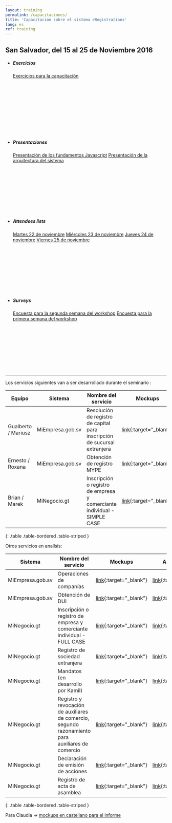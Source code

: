 ```yaml
---
layout: training
permalink: /capacitaciones/
title: 'Capacitación sobre el sistema eRegistrations'
lang: es
ref: training
---
```

## San Salvador, del 15 al 25 de Noviembre 2016

<ul class="categorized-view">
  <li style="height: 227px;">
    <h5>Exercicios</h5>
    <a href="/configuration-tutorial/" target="_blank">Exercicios para la capacitación</a>
  </li>

  <li style="height: 227px;">
    <h5>Presentaciones</h5>
    <a href="https://javascript-basics.eregistrations.org/" target="_blank">Presentación de los fundamentos Javascript</a>
    <a href="https://framework-presentation.eregistrations.org/" target="_blank">Presentación de la arquitectura del sistema</a>
  </li>	
</ul>

<ul class="categorized-view">
  <li style="height: 227px;">
    <h5>Attendees lists</h5>
        <a href="https://docs.google.com/forms/d/e/1FAIpQLSdtTXQLVVTK0mUJhnKSAC9qWDt7hx0veDsGUhe-P2dCRKrSmw/closedform" target="_blank">Martes 22 de noviembre</a>
	    <a href="https://docs.google.com/forms/d/e/1FAIpQLSf8E8CW6jWbki0ulEnbiCYC5joOGzMM1M6l-Il1Q-xDCmXZPg/viewform" target="_blank">Miércoles 23 de noviembre</a>
	    <a href="https://docs.google.com/forms/d/e/1FAIpQLScCQUPs-LMIZd4vr5_3lTZ2rYImgNyB_V4GW3cOQyNeN8XwgQ/closedform" target="_blank">Jueves 24 de noviembre</a>
	    <a href="https://docs.google.com/forms/d/e/1FAIpQLSeJZEL7nmkT_NNsdj2CzKi2wzNSxu78uwsAZFsryUcJ161OOA/closedform" target="_blank">Viernes 25 de noviembre</a>
  </li>     
  <li style="height: 227px;">
    <h5>Surveys</h5>
	    <a href="https://docs.google.com/forms/d/e/1FAIpQLScglmjF5PkLEOcZjBj1ZbG3w893SwUsPuzSxmrH6kEArRky5Q/closedform" target="_blank">Encuesta para la segunda semana del workshop</a>
	    <a href="https://goo.gl/forms/9xWU9sfNKh11Bci92" target="_blank">Encuesta para la primera semana del workshop</a>
  </li>
</ul>


---------------------------------

Los servicios siguientes van a ser desarrollado durante el seminario : 

Equipo | Sistema | Nombre del servicio | Mockups | Analisis BPA | Formulario | Diagrama
--- | --- | --- | --- | --- |--- |--- 
Gualberto / Mariusz| MiEmpresa.gob.sv | Resolución de registro de capital para inscripción de sucursal extranjera | [link](https://dadd7a.axshare.com/#p=guide){:target="_blank"} | [link](https://docs.google.com/document/d/10H-GeCcE591dXQTuzyScWl44dwNZC6s07tyqGWbCRtg/edit?usp=sharing){:target="_blank"} | [link](https://docs.google.com/spreadsheets/d/15IU0AD9JGx-qZKIO1_uhfvGuxl7_Aqdl_h8xUYNAt3Y/edit?usp=sharing){:target="_blank"} | [link](https://docs.google.com/spreadsheets/d/10j7_xSinyGSeowS-co4ltNkXtrvPMhSK8Hp5mKM9Yr4/edit?usp=sharing){:target="_blank"} | 
Ernesto / Roxana | MiEmpresa.gob.sv | Obtención de registro MYPE | [link](https://w14glk.axshare.com/#p=guide){:target="_blank"} | [link](https://docs.google.com/document/d/1-B-huszzTx5kesEPx0w5pTLDbZuVeixHrbkhek7lefU/edit?usp=sharing){:target="_blank"} | [link](https://docs.google.com/spreadsheets/d/1vlYF-g_iXo7kZcfZgcpjMtmTTbONaB-G3OH-rJrOrcE/edit?usp=sharing){:target="_blank"} | [link](https://docs.google.com/spreadsheets/d/1A8PgGaP0bRXKUfkTYNFvAZbTp6q6P48UUlFLF4xBDTg/edit?usp=sharing){:target="_blank"} |
Brian / Marek | MiNegocio.gt | Inscripción o registro de empresa y comerciante individual - SIMPLE CASE| [link](https://87qkeb.axshare.com/#p=guide){:target="_blank"} | [link](https://docs.google.com/document/d/1nAhjy0omqEUIV1qaNOWOj7vqXR7mnLViFpn2MMH1-9I/edit?usp=sharing){:target="_blank"} | [link](https://docs.google.com/spreadsheets/d/1PXg6pgUUUvxYgGQaZpp3qzmvembv-XLncH6OYTdW1ZA/edit?usp=sharing){:target="_blank"} | | 
{: .table .table-bordered .table-striped }


Otros servicios en analísis:

Sistema | Nombre del servicio | Mockups | Analisis BPA | Formulario | Diagrama
--- | --- | --- | --- |--- |--- 
MiEmpresa.gob.sv | Operaciones de companías | [link](){:target="_blank"} | [link](https://docs.google.com/document/d/15XdsHUuMTINYNJ_TovomwmNewUJ38Sngvuxy-bVj7ZA/edit?usp=sharing){:target="_blank"} | [link](https://drive.google.com/open?id=1uJaP5c6dGjUXSnIWM3AWYVBMRg8LvtvWChYSL0cLm0A){:target="_blank"} | | 
MiEmpresa.gob.sv | Obtención de DUI | [link](){:target="_blank"} | [link](https://docs.google.com/document/d/18Qbmr7SSXNu-4cCntlrOS3VcdoqHbKs-r0PFttC6-1Y/edit?usp=sharing){:target="_blank"} | [link](https://docs.google.com/spreadsheets/d/14rhQOwr5yDVOEs3wvdnJPVsGGjG72jEqCV0s2FMYpDI/edit?usp=sharing){:target="_blank"} | [link](){:target="_blank"} | | 
MiNegocio.gt | Inscripción o registro de empresa y comerciante individual - FULL CASE| [link](https://6rg64n.axshare.com/#p=guide){:target="_blank"} | [link](https://docs.google.com/document/d/17dhdSjxy6EHvbNy4rPAn8ne4C-e9HpN_QR0He9MupWM/edit?usp=sharing){:target="_blank"} | [link](https://docs.google.com/spreadsheets/d/1sZP6VT7CvNfartWU8EAfheCRk_3fDChKNtn9xNJTyPs/edit?usp=sharing){:target="_blank"} | | 
MiNegocio.gt | Registro de sociedad extranjera| [link](){:target="_blank"} | [link](https://drive.google.com/open?id=1BYfxb_5cnGd8QSRFYyIVctHzprRiUveQVZ6ggfezlQ8){:target="_blank"} | [link](https://drive.google.com/open?id=17e89-GkeTPMep2mI24AJbPoG3JA3Onvhk1nhuMVRxk0){:target="_blank"} | | 
MiNegocio.gt | Mandatos (en desarrollo por Kamil) | [link](https://ipat3b.axshare.com/#p=guide){:target="_blank"} | [link](https://docs.google.com/document/d/1m4G1POp3kH9KExj7QdfN18iQ1Vmuszitr2-Rq82IxYQ/edit?usp=sharing){:target="_blank"} | [link](https://docs.google.com/spreadsheets/d/1ETYWnlpX1Gkvfy3niq8X_yNKgLBuV6Fuaov-0RRET4Q/edit?usp=sharing){:target="_blank"} | |
MiNegocio.gt | Registro y revocación de auxiliares de comercio, segundo razonamiento para auxiliares de comercio | [link](https://nhtcnz.axshare.com/#p=guide){:target="_blank"} | [link](https://docs.google.com/document/d/1Zf9egN8XRIzvqoCt32tPYu_s8NehPgAn4QKKLG4pSd4/edit?usp=sharing){:target="_blank"} | [link](https://docs.google.com/spreadsheets/d/1vXlfTar6cZ_OVdQN0MIbCteZirrwyTqUc83YE4Q1j4M/edit?usp=sharing){:target="_blank"} | | 
MiNegocio.gt | Declaración de emisión de acciones | [link](https://3atwvi.axshare.com/#p=guide){:target="_blank"} | [link](https://docs.google.com/document/d/1JfEksxou2MAw6i1Yh0Kq2vpubdmsCcTz_IlMIH3rkaw/edit?usp=sharing){:target="_blank"} | [link](https://docs.google.com/spreadsheets/d/1UmUc12btO11hpp2qs5uhvIuEeidyDjrFH1J_efVIbXU/edit?usp=sharing){:target="_blank"} | | 
MiNegocio.gt | Registro de acta de asamblea | [link](https://hc2oh5.axshare.com/#p=guide){:target="_blank"} | [link](https://docs.google.com/document/d/1wv6BiRnoNbLFFntYcrf0O8LSODp9GjdhQPlGrfu7aGo/edit?usp=sharing){:target="_blank"} | [link](https://docs.google.com/spreadsheets/d/1_BKRbOxPxiOBnz921bj5kOwnf3VQoo10ert9_HAJUDM/edit?usp=sharing){:target="_blank"} | | 
{: .table .table-bordered .table-striped }

Para Claudia -> [mockups en castellano para el informe](https://9nlybt.axshare.com/)


<!---  

{% assign trainings = site.trainings | where: "lang", page.lang | where: "category", "training" | sort: "number" %}

{% for training in trainings %}
<table class="table table-bordered table-striped table-info">
  <tbody>
    <tr>
      <td style="width: 25%"><a href="{{ training.url }}">{{ site.training-pages.title.single[page.lang]}} {{ training.number }}</a></td>
      <td>{{ training.title }}{% if training.level %} - {{ site.training-pages.sections.level[page.lang]}} {{ training.level }}{% endif %}</td>
    </tr>
    <tr>
      <td>{{ site.training-pages.sections.objectives[page.lang]}}</td>
      <td>{{ training.objectives | markdownify }}</td>
    </tr>
    <tr>
      <td>{{ site.training-pages.sections.duration[page.lang]}}</td>
      <td>{{ training.duration }}</td>
    </tr>
  </tbody>
</table>
{% endfor %}

--->